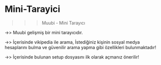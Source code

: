 # Mini-Tarayici

>>> Muubi - Mini Tarayıcı

->> Muubi gelişmiş bir mini tarayıcıdır.

->> İçerisinde vikipedia ile arama, İstediğiniz kişinin sosyal medya hesaplarını bulma ve güvenilir arama yapma gibi özellikleri bulunmaktadır!

->> İçerisinde bulunan setup dosyasını ilk olarak açmanız önerilir!
